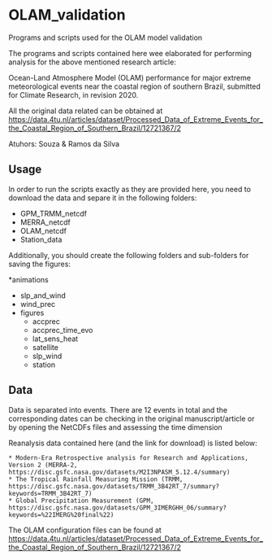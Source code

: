 # OLAM_validation

Programs and scripts used for the OLAM model validation

The programs and scripts contained here wee elaborated for performing analysis for the above mentioned research article:

Ocean-Land Atmosphere Model (OLAM) performance for major extreme meteorological events near the coastal region of southern Brazil, submitted for Climate Research, in revision 2020.

All the original data related can be obtained at https://data.4tu.nl/articles/dataset/Processed_Data_of_Extreme_Events_for_the_Coastal_Region_of_Southern_Brazil/12721367/2

Atuhors: Souza & Ramos da Silva

## Usage

In order to run the scripts exactly as they are provided here, you need to download the data and separe it in the following folders:

* GPM_TRMM_netcdf
* MERRA_netcdf
* OLAM_netcdf
* Station_data

Additionally, you should create the following folders and sub-folders for saving the figures:

*animations
  * slp_and_wind
  * wind_prec
* figures
  * accprec
  * accprec_time_evo
  * lat_sens_heat
  * satellite
  * slp_wind
  * station

## Data

Data is separated into events. There are 12 events in total and the corresponding dates can be checking in the original manuscript/article or by opening the NetCDFs files and assessing the time dimension

Reanalysis data contained here (and the link for download) is listed below:

	* Modern-Era Retrospective analysis for Research and Applications, Version 2 (MERRA-2, https://disc.gsfc.nasa.gov/datasets/M2I3NPASM_5.12.4/summary)
	* The Tropical Rainfall Measuring Mission (TRMM, https://disc.gsfc.nasa.gov/datasets/TRMM_3B42RT_7/summary?keywords=TRMM_3B42RT_7)
	* Global Precipitation Measurement (GPM, https://disc.gsfc.nasa.gov/datasets/GPM_3IMERGHH_06/summary?keywords=%22IMERG%20final%22)

The OLAM configuration files can be found at https://data.4tu.nl/articles/dataset/Processed_Data_of_Extreme_Events_for_the_Coastal_Region_of_Southern_Brazil/12721367/2
